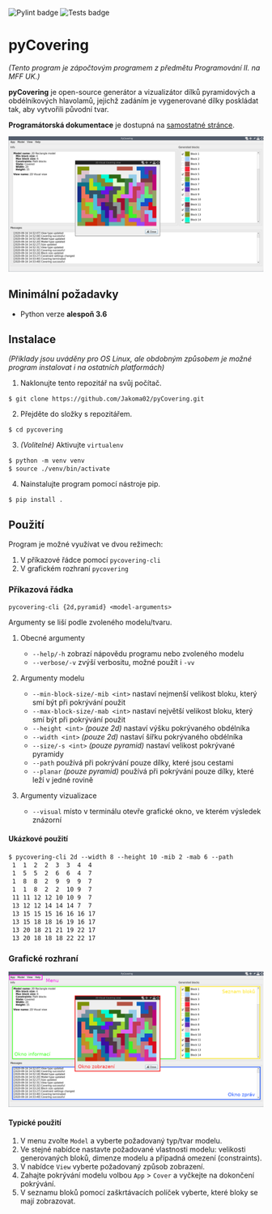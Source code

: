 ![Pylint badge](https://github.com/Jakoma02/covering/workflows/Pylint/badge.svg)
![Tests badge](https://github.com/Jakoma02/covering/workflows/Python%20tests/badge.svg)

# pyCovering
_(Tento program je zápočtovým programem z předmětu Programování II. na MFF UK.)_

**pyCovering** je open-source generátor a vizualizátor dílků pyramidových
a obdélníkových hlavolamů, jejichž zadáním je vygenerované dílky poskládat
tak, aby vytvořili původní tvar.

**Programátorská dokumentace** je dostupná na [samostatné stránce](DEV_DOCS.md).

![Screenshot](images/gui_screenshot.png)

## Minimální požadavky
- Python verze **alespoň 3.6**

## Instalace

_(Příklady jsou uváděny pro OS Linux, ale obdobným způsobem je možné
program instalovat i na ostatních platformách)_

1) Naklonujte tento repozitář na svůj počítač.
```
$ git clone https://github.com/Jakoma02/pyCovering.git
```

2) Přejděte do složky s repozitářem.
```
$ cd pycovering
```

3) _(Volitelné)_ Aktivujte `virtualenv`
```
$ python -m venv venv
$ source ./venv/bin/activate
```

4) Nainstalujte program pomocí nástroje pip.
```
$ pip install .
```

## Použití
Program je možné využívat ve dvou režimech:

 1) V příkazové řádce pomocí `pycovering-cli`
 2) V grafickém rozhraní `pycovering`

### Příkazová řádka
```
pycovering-cli {2d,pyramid} <model-arguments>
```

Argumenty se liší podle zvoleného modelu/tvaru.

1) Obecné argumenty
   - `--help/-h` zobrazí nápovědu programu nebo zvoleného modelu
   - `--verbose/-v` zvýší verbositu, možné použít i `-vv`

2) Argumenty modelu
   - `--min-block-size/-mib <int>` nastaví nejmenší velikost bloku,
		který smí být při pokrývání použit
   - `--max-block-size/-mab <int>` nastaví největší velikost bloku,
		který smí být při pokrývání použit
   - `--height <int>` _(pouze 2d)_ nastaví výšku pokrývaného obdélníka
   - `--width <int>` _(pouze 2d)_ nastaví šířku pokrývaného obdélníka
   - `--size/-s <int>` _(pouze pyramid)_  nastaví velikost pokrývané pyramidy
   - `--path` používá při pokrývání pouze dílky, které jsou cestami
   - `--planar` _(pouze pyramid)_ používá při pokrývání pouze dílky,
		které leží v jedné rovině

3) Argumenty vizualizace
   - `--visual` místo v terminálu otevře grafické okno, ve kterém výsledek
	znázorní

#### Ukázkové použití
```
$ pycovering-cli 2d --width 8 --height 10 -mib 2 -mab 6 --path
 1  1  2  2  3  3  4  4 
 1  5  5  2  6  6  4  7 
 1  8  8  2  9  9  9  7 
 1  1  8  2  2  10 9  7 
 11 11 12 12 10 10 9  7 
 13 12 12 14 14 14 7  7 
 13 15 15 15 16 16 16 17
 13 15 18 18 16 19 16 17
 13 20 18 21 21 19 22 17
 13 20 18 18 18 22 22 17
```

### Grafické rozhraní
![Popsaný screenshot](images/gui_screenshot_with_description.png)

#### Typické použití

1) V menu zvolte `Model` a  vyberte požadovaný typ/tvar modelu.
2) Ve stejné nabídce nastavte požadované vlastnosti modelu: velikosti
	generovaných bloků, dimenze modelu a případná omezení (constraints).
3) V nabídce `View` vyberte požadovaný způsob zobrazení.
4) Zahajte pokrývání modelu volbou `App` > `Cover` a vyčkejte na dokončení
	pokrývání.
5) V seznamu bloků pomocí zaškrtávacích políček vyberte, které bloky
	se mají zobrazovat.
